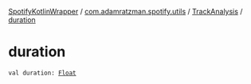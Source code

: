 [SpotifyKotlinWrapper](../../index.md) / [com.adamratzman.spotify.utils](../index.md) / [TrackAnalysis](index.md) / [duration](./duration.md)

# duration

`val duration: `[`Float`](https://kotlinlang.org/api/latest/jvm/stdlib/kotlin/-float/index.html)
